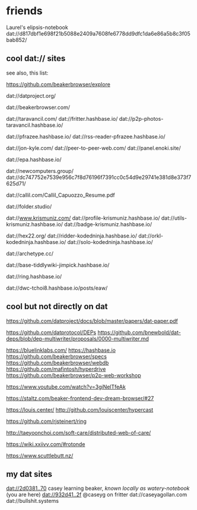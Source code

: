 # friends

Laurel's elipsis-notebook dat://d817dbf1e698f21b5088e2409a7608fe6778dd9dfc1da6e86a5b8c3f05bab852/

## cool dat:// sites

see also, this list:

https://github.com/beakerbrowser/explore

dat://datproject.org/

dat://beakerbrowser.com/

dat://taravancil.com/
dat://fritter.hashbase.io/
dat://p2p-photos-taravancil.hashbase.io/

dat://pfrazee.hashbase.io/
dat://rss-reader-pfrazee.hashbase.io/

dat://jon-kyle.com/
dat://peer-to-peer-web.com/
dat://panel.enoki.site/

dat://epa.hashbase.io/

dat://newcomputers.group/
dat://dc747752e7539e956c7f8d76196f7391cc0c54d9e29741e381d8e373f7625d71/

dat://callil.com/Callil_Capuozzo_Resume.pdf

dat://folder.studio/

dat://www.krismuniz.com/
dat://profile-krismuniz.hashbase.io/
dat://utils-krismuniz.hashbase.io/
dat://badge-krismuniz.hashbase.io/

dat://hex22.org/
dat://ridder-kodedninja.hashbase.io/
dat://orkl-kodedninja.hashbase.io/
dat://solo-kodedninja.hashbase.io/

dat://archetype.cc/

dat://base-tiddlywiki-jimpick.hashbase.io/

dat://ring.hashbase.io/

dat://dwc-tchoi8.hashbase.io/posts/eaw/

## cool but not directly on dat

https://github.com/datproject/docs/blob/master/papers/dat-paper.pdf

https://github.com/datprotocol/DEPs
https://github.com/bnewbold/dat-deps/blob/dep-multiwriter/proposals/0000-multiwriter.md

https://bluelinklabs.com/
https://hashbase.io
https://github.com/beakerbrowser/specs
https://github.com/beakerbrowser/webdb
https://github.com/mafintosh/hyperdrive
https://github.com/beakerbrowser/p2p-web-workshop

https://www.youtube.com/watch?v=3giNelTfeAk

https://staltz.com/beaker-frontend-dev-dream-browser/#27

https://louis.center/
http://github.com/louiscenter/hypercast

https://github.com/rjsteinert/ring

http://taeyoonchoi.com/soft-care/distributed-web-of-care/

https://wiki.xxiivv.com/#rotonde

https://www.scuttlebutt.nz/

## my dat sites

[dat://2d0381..70](dat://2d038175fbf152b4643739a36617c4ab4677630286da80988043f68b332a1970) casey learning beaker, _known locally as watery-notebook_  (you are here)
[dat://932d41..2f](dat://932d41ce3ec6b74e4ac0cc457fdf703ec132bf3821cc6546161050124944f62f) @caseyg on fritter
dat://caseyagollan.com
dat://bullshit.systems
